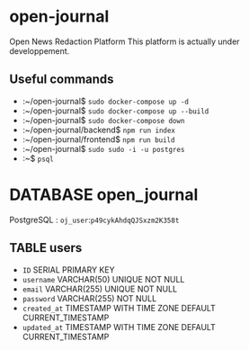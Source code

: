 # open-journal
Open News Redaction Platform
This platform is actually under developpement.

## Useful commands

- :~/open-journal$ ```sudo docker-compose up -d```
- :~/open-journal$ ```sudo docker-compose up --build```
- :~/open-journal$ ```sudo docker-compose down```
- :~/open-journal/backend$ ```npm run index```
- :~/open-journal/frontend$ ```npm run build```
- :~/open-journal$ ```sudo sudo -i -u postgres```
- :~$ ```psql```

# DATABASE open_journal

PostgreSQL : ```oj_user```:```p49cykAhdqQJSxzm2K358t```

## TABLE users

- ```ID``` SERIAL PRIMARY KEY
- ```username``` VARCHAR(50) UNIQUE NOT NULL
- ```email``` VARCHAR(255) UNIQUE NOT NULL
- ```password``` VARCHAR(255) NOT NULL
- ```created_at``` TIMESTAMP WITH TIME ZONE DEFAULT CURRENT_TIMESTAMP
- ```updated_at``` TIMESTAMP WITH TIME ZONE DEFAULT CURRENT_TIMESTAMP






